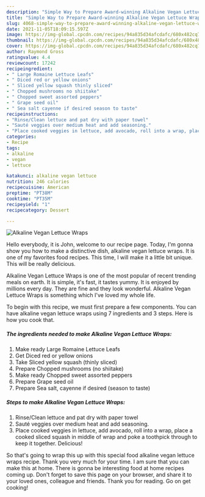 ```yaml
---
description: "Simple Way to Prepare Award-winning Alkaline Vegan Lettuce Wraps"
title: "Simple Way to Prepare Award-winning Alkaline Vegan Lettuce Wraps"
slug: 4068-simple-way-to-prepare-award-winning-alkaline-vegan-lettuce-wraps
date: 2021-11-05T18:09:15.597Z
image: https://img-global.cpcdn.com/recipes/94a835d34afcdafc/680x482cq70/alkaline-vegan-lettuce-wraps-recipe-main-photo.jpg
thumbnail: https://img-global.cpcdn.com/recipes/94a835d34afcdafc/680x482cq70/alkaline-vegan-lettuce-wraps-recipe-main-photo.jpg
cover: https://img-global.cpcdn.com/recipes/94a835d34afcdafc/680x482cq70/alkaline-vegan-lettuce-wraps-recipe-main-photo.jpg
author: Raymond Gross
ratingvalue: 4.4
reviewcount: 17242
recipeingredient:
- " Large Romaine Lettuce Leafs"
- " Diced red or yellow onions"
- " Sliced yellow squash thinly sliced"
- " Chopped mushrooms no shiitake"
- " Chopped sweet assorted peppers"
- " Grape seed oil"
- " Sea salt cayenne if desired season to taste"
recipeinstructions:
- "Rinse/Clean lettuce and pat dry with paper towel"
- "Sauté veggies over medium heat and add seasoning."
- "Place cooked veggies in lettuce, add avocado, roll into a wrap, place a cooked sliced squash in middle of wrap and poke a toothpick through to keep it together. Delicious!"
categories:
- Recipe
tags:
- alkaline
- vegan
- lettuce

katakunci: alkaline vegan lettuce 
nutrition: 246 calories
recipecuisine: American
preptime: "PT38M"
cooktime: "PT35M"
recipeyield: "1"
recipecategory: Dessert

---
```



![Alkaline Vegan Lettuce Wraps](https://img-global.cpcdn.com/recipes/94a835d34afcdafc/680x482cq70/alkaline-vegan-lettuce-wraps-recipe-main-photo.jpg)

Hello everybody, it is John, welcome to our recipe page. Today, I'm gonna show you how to make a distinctive dish, alkaline vegan lettuce wraps. It is one of my favorites food recipes. This time, I will make it a little bit unique. This will be really delicious.



Alkaline Vegan Lettuce Wraps is one of the most popular of recent trending meals on earth. It is simple, it's fast, it tastes yummy. It is enjoyed by millions every day. They are fine and they look wonderful. Alkaline Vegan Lettuce Wraps is something which I've loved my whole life.


To begin with this recipe, we must first prepare a few components. You can have alkaline vegan lettuce wraps using 7 ingredients and 3 steps. Here is how you cook that.

<!--inarticleads1-->

##### The ingredients needed to make Alkaline Vegan Lettuce Wraps:

1. Make ready  Large Romaine Lettuce Leafs
1. Get  Diced red or yellow onions
1. Take  Sliced yellow squash (thinly sliced)
1. Prepare  Chopped mushrooms (no shiitake)
1. Make ready  Chopped sweet assorted peppers
1. Prepare  Grape seed oil
1. Prepare  Sea salt, cayenne if desired (season to taste)




<!--inarticleads2-->

##### Steps to make Alkaline Vegan Lettuce Wraps:

1. Rinse/Clean lettuce and pat dry with paper towel
1. Sauté veggies over medium heat and add seasoning.
1. Place cooked veggies in lettuce, add avocado, roll into a wrap, place a cooked sliced squash in middle of wrap and poke a toothpick through to keep it together. Delicious!




So that's going to wrap this up with this special food alkaline vegan lettuce wraps recipe. Thank you very much for your time. I am sure that you can make this at home. There is gonna be interesting food at home recipes coming up. Don't forget to save this page on your browser, and share it to your loved ones, colleague and friends. Thank you for reading. Go on get cooking!
